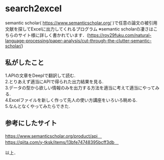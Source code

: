 # search2excel

semantic scholar( https://www.semanticscholar.org/ )で任意の論文の被引用文献を探してExcelに出力してくれるプログラム 
※semantic scholarの凄さはこちらのサイト様に詳しく書かれています．(https://roy29fuku.com/natural-language-processing/paper-analysis/cut-through-the-clutter-semantic-scholar/)
## 私がしたこと
1.APIの文章をDeeplで翻訳して読む. <br>
2.とりあえず適当にAPIで得られた出力結果を見る.<br> 
3.データの型から欲しい情報のみを出力する方法を適当に考えて適当にやってみる. <br>
4.Excelファイルを新しく作って先人の使い方講座をいろいろ眺める. <br>
5.なんとなくやってみたらできた. <br>

## 参考にしたサイト
https://www.semanticscholar.org/product/api　<br>
https://qiita.com/y-tksk/items/13bfe74748395bcff3db　<br>

以上．
